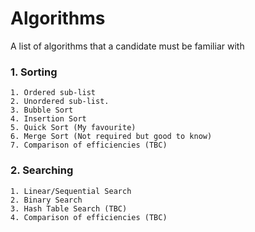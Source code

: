 # Algorithms
A list of algorithms that a candidate must be familiar with

### 1. Sorting
    1. Ordered sub-list
    2. Unordered sub-list. 
    3. Bubble Sort
    4. Insertion Sort
    5. Quick Sort (My favourite)
    6. Merge Sort (Not required but good to know)
    7. Comparison of efficiencies (TBC)

### 2. Searching
    1. Linear/Sequential Search
    2. Binary Search
    3. Hash Table Search (TBC)
    4. Comparison of efficiencies (TBC)
